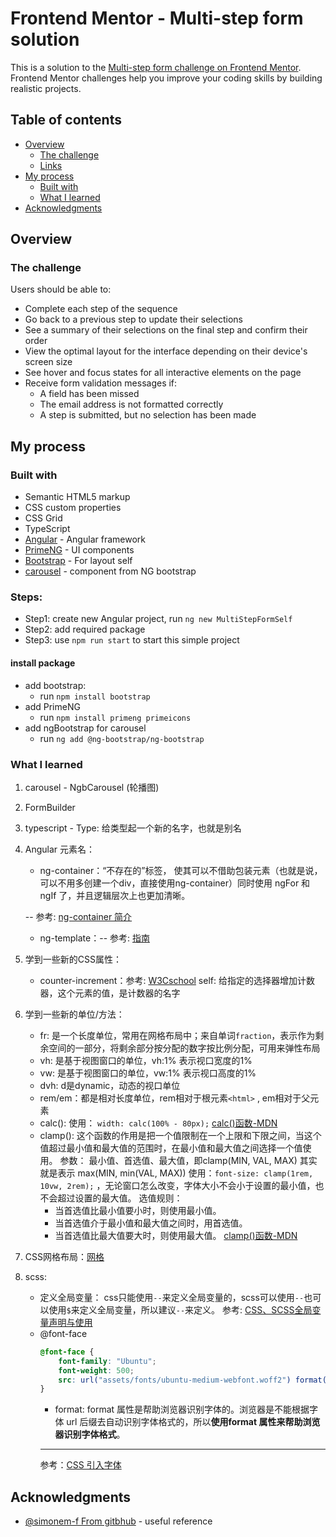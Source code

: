 # Frontend Mentor - Multi-step form solution

This is a solution to the [Multi-step form challenge on Frontend Mentor](https://www.frontendmentor.io/challenges/multistep-form-YVAnSdqQBJ). Frontend Mentor challenges help you improve your coding skills by building realistic projects. 

## Table of contents

- [Overview](#overview)
  - [The challenge](#the-challenge)
  - [Links](#links)
- [My process](#my-process)
  - [Built with](#built-with)
  - [What I learned](#what-i-learned)
- [Acknowledgments](#acknowledgments)



## Overview

### The challenge

Users should be able to:

- Complete each step of the sequence
- Go back to a previous step to update their selections
- See a summary of their selections on the final step and confirm their order
- View the optimal layout for the interface depending on their device's screen size
- See hover and focus states for all interactive elements on the page
- Receive form validation messages if:
  - A field has been missed
  - The email address is not formatted correctly
  - A step is submitted, but no selection has been made


## My process

### Built with

- Semantic HTML5 markup
- CSS custom properties
- CSS Grid
- TypeScript
- [Angular](https://angular.io/) - Angular framework
- [PrimeNG](https://primeng.org/) - UI components
- [Bootstrap](https://www.bootstrap.cn/doc/read/123.html) - For layout self
- [carousel](https://ng-bootstrap.github.io/#/components/carousel/examples) - component from NG bootstrap


### Steps:
- Step1: create new Angular project, run `ng new MultiStepFormSelf` 
- Step2: add required package 
- Step3: use `npm run start` to start this simple project


#### install package
- add bootstrap:
    - run `npm install bootstrap`
- add PrimeNG
    - run `npm install primeng primeicons`
- add ngBootstrap for carousel
    - run `ng add @ng-bootstrap/ng-bootstrap`

### What I learned

<Use this section to recap over some of your major learnings while working through this project. Writing these out and providing code samples of areas you want to highlight is a great way to reinforce your own knowledge.>

1. carousel - NgbCarousel (轮播图)
2. FormBuilder 
3. typescript - Type: 给类型起一个新的名字，也就是别名
4. Angular 元素名：
    - ng-container：“不存在的”标签， 使其可以不借助包装元素（也就是说，可以不用多创建一个div，直接使用ng-container）同时使用 ngFor 和 ngIf 了，并且逻辑层次上也更加清晰。
    
    -- 参考: [ng-container 简介](https://zhuanlan.zhihu.com/p/24781585)
    - ng-template：-- 参考: [指南](https://zhuanlan.zhihu.com/p/415443204)
5. 学到一些新的CSS属性：
    - counter-increment：参考: [W3Cschool](https://www.w3school.com.cn/cssref/pr_gen_counter-increment.asp)
        self: 给指定的选择器增加计数器，这个元素的值，是计数器的名字 

6. 学到一些新的单位/方法：
    - fr: 是一个长度单位，常用在网格布局中；来自单词`fraction`，表示作为剩余空间的一部分，将剩余部分按分配的数字按比例分配，可用来弹性布局
    - vh: 是基于视图窗口的单位，vh:1% 表示视口宽度的1%
    - vw: 是基于视图窗口的单位，vw:1% 表示视口高度的1%
    - dvh: d是dynamic，动态的视口单位
    - rem/em：都是相对长度单位，rem相对于根元素`<html>` , em相对于父元素
    - calc(): 使用： `width: calc(100% - 80px);` 
    [calc()函数-MDN](https://developer.mozilla.org/zh-CN/docs/Web/CSS/calc)
    - clamp(): 这个函数的作用是把一个值限制在一个上限和下限之间，当这个值超过最小值和最大值的范围时，在最小值和最大值之间选择一个值使用。
    参数： 最小值、首选值、最大值，即clamp(MIN, VAL, MAX) 其实就是表示 max(MIN, min(VAL, MAX))
    使用：`font-size: clamp(1rem, 10vw, 2rem);` ，无论窗口怎么改变，字体大小不会小于设置的最小值，也不会超过设置的最大值。
    选值规则： 
        - 当首选值比最小值要小时，则使用最小值。
        - 当首选值介于最小值和最大值之间时，用首选值。
        - 当首选值比最大值要大时，则使用最大值。
    [clamp()函数-MDN](https://developer.mozilla.org/zh-CN/docs/Web/CSS/clamp)

7. CSS网格布局：[网格](https://developer.mozilla.org/zh-CN/docs/Learn/CSS/CSS_layout/Grids)
8. scss:
    - 定义全局变量：
        css只能使用`--`来定义全局变量的，scss可以使用`--`也可以使用`$`来定义全局变量，所以建议`--`来定义。
        参考:  [CSS、SCSS全局变量声明与使用](https://juejin.cn/post/7035929403150303268)
    - @font-face
        ```scss
        @font-face {
            font-family: "Ubuntu";
            font-weight: 500;
            src: url("assets/fonts/ubuntu-medium-webfont.woff2") format("woff2");
        }
        ```
        - format:
            format 属性是帮助浏览器识别字体的。浏览器是不能根据字体 url 后缀去自动识别字体格式的，所以**使用format 属性来帮助浏览器识别字体格式**。
        --- 
        参考：[CSS 引入字体](https://blog.csdn.net/exlinker/article/details/118882128)


## Acknowledgments
- [@simonem-f From gitbhub](https://github.com/simonem-f/FEM-multi-step-form) -  useful reference 
